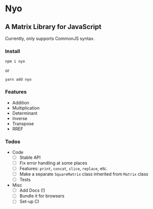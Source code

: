 # Nyo

## A Matrix Library for JavaScript

Currently, only supports CommonJS syntax.

### Install

`npm i nyo`

or

`yarn add nyo`

### Features

- Addition
- Multiplication
- Determinant
- Inverse
- Transpose
- RREF

### Todos

- Code
  - [ ] Stable API
  - [ ] Fix error handling at some places
  - [ ] Features: `print`, `concat`, `slice`, `replace`, etc.
  - [ ] Make a separate `SquareMatrix` class inherited from `Matrix` class
  - [ ] Tests
- Misc
  - [ ] Add Docs (!)
  - [ ] Bundle it for browsers
  - [ ] Set-up CI